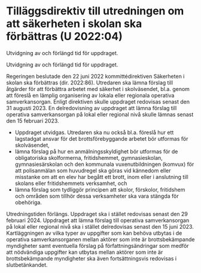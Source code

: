 # Tilläggsdirektiv till utredningen om att säkerheten i skolan ska förbättras (U 2022:04)

Utvidgning av och förlängd tid för uppdraget.

Utvidgning av och förlängd tid för uppdraget.

Regeringen beslutade den 22 juni 2022 kommittédirektiven Säkerheten i skolan ska förbättras (dir. 2022:86). Utredaren ska lämna förslag till åtgärder för att förbättra arbetet med säkerhet i skolväsendet, bl.a. genom att föreslå en lämplig organisering av lokala eller regionala operativa samverkansorgan. Enligt direktiven skulle uppdraget redovisas senast den 31 augusti 2023. En delredovisning av uppdraget att lämna förslag till operativa samverkansorgan på lokal eller regional nivå skulle lämnas senast den 15 februari 2023.

* Uppdraget utvidgas. Utredaren ska nu också bl.a. föreslå hur ett lagstadgat ansvar för det brottsförebyggande arbetet bör utformas för skolväsendet,
* lämna förslag på hur en anmälningsskyldighet bör utformas för de obligatoriska skolformerna, fritidshemmet, gymnasieskolan, gymnasiesärskolan och den kommunala vuxenutbildningen (komvux) för att polisanmälan som huvudregel ska göras vid kännedom eller misstanke om att en elev har begått ett brott, inom eller i anslutning till skolans eller fritidshemmets verksamhet, och
* lämna förslag som tydliggör principen att skolor, förskolor, fritidshem och områden som tillhör dessa verksamheter ska vara stängda för obehöriga.

Utredningstiden förlängs. Uppdraget ska i stället redovisas senast den 29 februari 2024. Uppdraget att lämna förslag till operativa samverkansorgan på lokal eller regional nivå ska i stället delredovisas senast den 15 juni 2023. Kartläggningen av vilka typer av uppgifter som kan behöva utbytas i de operativa samverkansorganen mellan aktörer som inte är brottsbekämpande myndigheter samt eventuella förslag på författningsändringar som medför att nödvändiga uppgifter kan utbytas mellan aktörer som inte är brottsbekämpande myndigheter ska även fortsättningsvis redovisas i slutbetänkandet.
